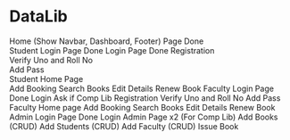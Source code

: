 # DataLib

Home (Show Navbar, Dashboard, Footer)		Page Done	
Student Login						Page Done
Login						Page Done
Registration 				
Verify Uno and Roll No		
Add Pass			
Student Home Page			
Add Booking
Search Books
Edit Details
Renew Book
Faculty Login					Page Done
Login
Ask if Comp Lib
Registration
Verify Uno and Roll No
Add Pass
Faculty Home page
Add Booking
Search Books
Edit Details
Renew Book
Admin Login					Page Done
Login
Admin Page x2 (For Comp Lib)
Add Books (CRUD)
Add Students (CRUD)
Add Faculty (CRUD)
Issue Book


